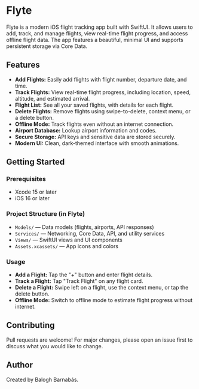# Flyte

Flyte is a modern iOS flight tracking app built with SwiftUI. It allows users to add, track, and manage flights, view real-time flight progress, and access offline flight data. The app features a beautiful, minimal UI and supports persistent storage via Core Data.

## Features

- **Add Flights:** Easily add flights with flight number, departure date, and time.
- **Track Flights:** View real-time flight progress, including location, speed, altitude, and estimated arrival.
- **Flight List:** See all your saved flights, with details for each flight.
- **Delete Flights:** Remove flights using swipe-to-delete, context menu, or a delete button.
- **Offline Mode:** Track flights even without an internet connection.
- **Airport Database:** Lookup airport information and codes.
- **Secure Storage:** API keys and sensitive data are stored securely.
- **Modern UI:** Clean, dark-themed interface with smooth animations.

## Getting Started

### Prerequisites
- Xcode 15 or later
- iOS 16 or later

### Project Structure (in Flyte)
- `Models/` — Data models (flights, airports, API responses)
- `Services/` — Networking, Core Data, API, and utility services
- `Views/` — SwiftUI views and UI components
- `Assets.xcassets/` — App icons and colors

### Usage
- **Add a Flight:** Tap the "+" button and enter flight details.
- **Track a Flight:** Tap "Track Flight" on any flight card.
- **Delete a Flight:** Swipe left on a flight, use the context menu, or tap the delete button.
- **Offline Mode:** Switch to offline mode to estimate flight progress without internet.

## Contributing

Pull requests are welcome! For major changes, please open an issue first to discuss what you would like to change.

## Author

Created by Balogh Barnabás.
